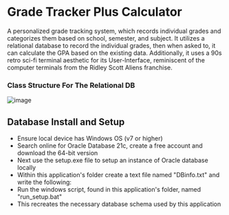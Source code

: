 # Grade Tracker Plus Calculator

A personalized grade tracking system, which records individual grades and categorizes them based on school, semester, and subject. It utilizes a relational database to record the individual grades, then when asked to, it can calculate the GPA based on the existing data. Additionally, it uses a 90s retro sci-fi terminal aesthetic for its User-Interface, reminiscent of the computer terminals from the Ridley Scott Aliens franchise.

### Class Structure For The Relational DB

![image](https://github.com/user-attachments/assets/9226052e-7f95-4f85-8416-bab6ca65ab46)

## Database Install and Setup

- Ensure local device has Windows OS (v7 or higher)
- Search online for Oracle Database 21c, create a free account and download the 64-bit version
- Next use the setup.exe file to setup an instance of Oracle database locally
- Within this application's folder create a text file named "DBinfo.txt" and write the following:
- Run the windows script, found in this application's folder, named "run_setup.bat" 
- This recreates the necessary database schema used by this application